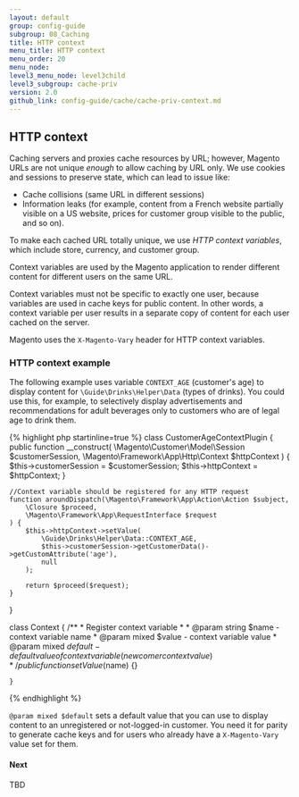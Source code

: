 ```yaml
---
layout: default
group: config-guide
subgroup: 08_Caching
title: HTTP context
menu_title: HTTP context
menu_order: 20
menu_node: 
level3_menu_node: level3child
level3_subgroup: cache-priv
version: 2.0
github_link: config-guide/cache/cache-priv-context.md
---
```


## HTTP context
Caching servers and proxies cache resources by URL; however, Magento URLs are not unique *enough* to allow caching by URL only. We use cookies and sessions to preserve state, which can lead to issue like:

*	Cache collisions (same URL in different sessions)
*	Information leaks (for example, content from a French website partially visible on a US website, prices for customer group visible to the public, and so on).

To make each cached URL totally unique, we use *HTTP context variables*, which include store, currency, and customer group.

Context variables are used by the Magento application to render different content for different users on the same URL.

Context variables must not be specific to exactly one user, because variables are used in cache keys for public content. In other words, a context variable per user results in a separate copy of content for each user cached on the server.

<div class="bs-callout bs-callout-info" id="info">
  <p>Magento uses the <code>X-Magento-Vary</code> header for HTTP context variables.</p>
</div>

### HTTP context example
The following example uses variable `CONTEXT_AGE` (customer's age) to display content for `\Guide\Drinks\Helper\Data` (types of drinks). You could use this, for example, to selectively display advertisements and recommendations for adult beverages only to customers who are of legal age to drink them.

{% highlight php startinline=true %}
class CustomerAgeContextPlugin
{
    public function __construct(
        \Magento\Customer\Model\Session $customerSession,
        \Magento\Framework\App\Http\Context $httpContext
    ) {
        $this->customerSession = $customerSession;
        $this->httpContext = $httpContext;
    }
 
    //Context variable should be registered for any HTTP request
    function aroundDispatch(\Magento\Framework\App\Action\Action $subject,
        \Closure $proceed,
        \Magento\Framework\App\RequestInterface $request
    ) {
        $this->httpContext->setValue(
            \Guide\Drinks\Helper\Data::CONTEXT_AGE,
            $this->customerSession->getCustomerData()->getCustomAttribute('age'),
            null
        );
 
        return $proceed($request);
    }
}
 
class Context
{
    /**
     * Register context variable
     *
     * @param string $name - context variable name
     * @param mixed $value - context variable value
     * @param mixed $default - default value of context variable(newcomer context value)
     */
    public function setValue($name) {}
 
    }
{% endhighlight %}

<div class="bs-callout bs-callout-info" id="info">
  <p><code>@param mixed $default</code> sets a default value that you can use to display content to an unregistered or not-logged-in customer. You need it for parity to generate cache keys and for users who already have a <code>X-Magento-Vary</code> value set for them.</p>
</div>

#### Next
TBD